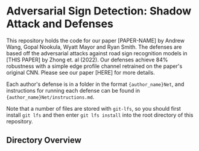 # Adversarial Sign Detection: Shadow Attack and Defenses

This repository holds the code for our paper [PAPER-NAME] by Andrew Wang, Gopal Nookula, Wyatt Mayor and Ryan Smith.
The defenses are based off the adversarial attacks against road sign recognition models in [THIS PAPER] by Zhong et. al (2022). Our defenses achieve 84% robustness with a simple edge profile channel retrained on the paper's original CNN.
Please see our paper [HERE] for more details.

Each author's defense is in a folder in the format `{author_name}Net`, and instructions for running each defense can be found in `{author_name}Net/instructions.md`. 

Note that a number of files are stored with `git-lfs`, so you should first install `git lfs` and then enter `git lfs install` into
the root directory of this repository.

## Directory Overview

